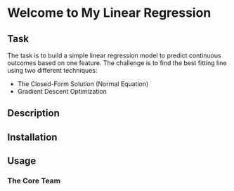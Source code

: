 # Welcome to My Linear Regression

## Task
The task is to build a simple linear regression model to predict continuous outcomes based on one feature. The challenge is to find the best fitting line using two different techniques:
- The Closed-Form Solution (Normal Equation)
- Gradient Descent Optimization

## Description

## Installation

## Usage

### The Core Team